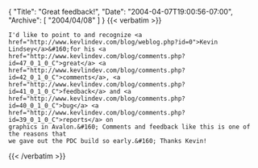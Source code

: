{
  "Title": "Great feedback!",
  "Date": "2004-04-07T19:00:56-07:00",
  "Archive": [
    "2004/04/08"
  ]
}
{{< verbatim >}}

    I'd like to point to and recognize <a href="http://www.kevlindev.com/blog/weblog.php?id=0">Kevin
    Lindsey</a>&#160;for his <a href="http://www.kevlindev.com/blog/comments.php?id=47_0_1_0_C">great</a> <a href="http://www.kevlindev.com/blog/comments.php?id=42_0_1_0_C">comments</a>, <a href="http://www.kevlindev.com/blog/comments.php?id=41_0_1_0_C">feedback</a> and <a href="http://www.kevlindev.com/blog/comments.php?id=40_0_1_0_C">bug</a> <a href="http://www.kevlindev.com/blog/comments.php?id=39_0_1_0_C">reports</a> on
    graphics in Avalon.&#160; Comments and feedback like this is one of the reasons that
    we gave out the PDC build so early.&#160; Thanks Kevin!
{{< /verbatim >}}
